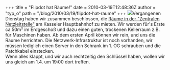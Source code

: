 +++
title = "Flipdot hat Räume!"
date = 2010-03-19T12:48:36Z
author = "typ_o"
path = "/blog/2010/03/19/flipdot-hat-raume"
+++
![](/media/Gueterabefrtigung_EG_Ausschnitt.serendipityThumb.jpg)Vergangenen
Dienstag haben wir zusammen beschlossen, die [Räume in der "Zentralen
Netzleitstelle"](https://flipdot.org/wiki/index.php?title=Raumsuche/G%C3%BCterabfertigung)
am Kasseler Hauptbahnhof zu mieten. Wir werden für's Erste ca 50m² im
Erdgeschoß und dazu einen guten, trockenen Kellerraum z.B. für Maschinen
haben. Ab dem ersten April können wir rein, und uns die Räume
herrichten. Die Netzwerk-Infrastruktur ist noch vorhanden, wir müssen
lediglich einen Server in den Schrank im 1. OG schrauben und die
Patchkabel einstecken.  
Wenn alles klappt, und wir auch rechtzeitig den Schlüssel haben, wollen
wir uns gleich am 1.4. um 19:00 dort treffen.
